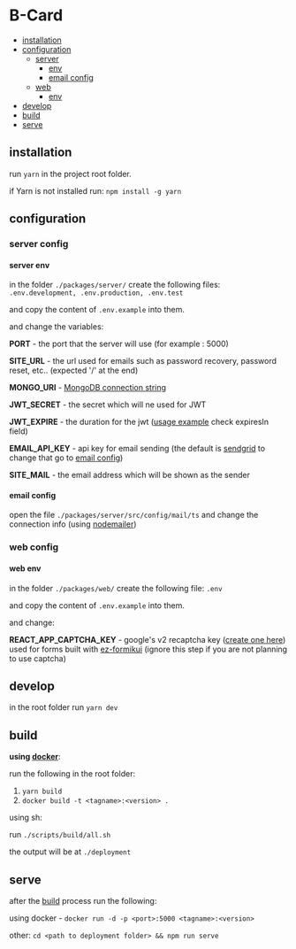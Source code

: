# B-Card
- [installation](#installation)
- [configuration](#configuration)
  - [server](#server-config)
    - [env](#server-env)
    - [email config](#email-config)
  - [web](#web-config)
    - [env](#web-env)
- [develop](#develop)
- [build](#build)
- [serve](#serve)

## installation

run `yarn` in the project root folder.

if Yarn is not installed run: `npm install -g yarn`

## configuration

### server config

#### server env

in the folder `./packages/server/` create the following files: `.env.development, .env.production, .env.test`

and copy the content of `.env.example` into them.

and change the variables:

**PORT** - the port that the server will use (for example : 5000)

**SITE_URL** - the url used for emails such as password recovery, password reset, etc.. (expected '/' at the end)

**MONGO_URI** - [MongoDB connection string](https://docs.mongodb.com/manual/reference/connection-string/)

**JWT_SECRET** - the secret which will ne used for JWT

**JWT_EXPIRE** - the duration for the jwt ([usage example](https://github.com/auth0/node-jsonwebtoken/blob/master/README.md#usage) check expiresIn field)

**EMAIL_API_KEY** - api key for email sending (the default is [sendgrid](https://sendgrid.com/) to change that go to [email config](#email-config))

**SITE_MAIL** - the email address which will be shown as the sender

#### email config

open the file `./packages/server/src/config/mail/ts` and change the connection info (using [nodemailer](https://nodemailer.com/about/))

### web config

#### web env

in the folder `./packages/web/` create the following file: `.env`

and copy the content of `.env.example` into them.

and change:

**REACT_APP_CAPTCHA_KEY** - google's v2 recaptcha key ([create one here](https://www.google.com/recaptcha/admin)) used for forms built with [ez-formikui](https://github.com/DavidEdri/ez-formikui) (ignore this step if you are not planning to use captcha)

## develop

in the root folder run `yarn dev`

## build

**using [docker](https://www.docker.com/)**:

run the following in the root folder:

1. `yarn build`
2. `docker build -t <tagname>:<version> .`

using sh:

run `./scripts/build/all.sh`

the output will be at `./deployment`

## serve

after the [build](#build) process run the following:

using docker - `docker run -d -p <port>:5000 <tagname>:<version>`

other: `cd <path to deployment folder> && npm run serve`

